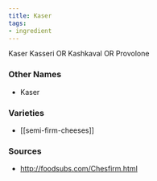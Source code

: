 ```yaml
---
title: Kaser
tags:
- ingredient
---
```

Kaser Kasseri OR Kashkaval OR Provolone

### Other Names

* Kaser

### Varieties

* [[semi-firm-cheeses]]

### Sources
* http://foodsubs.com/Chesfirm.html
